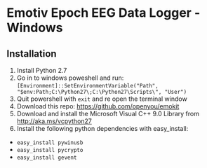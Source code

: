 # Emotiv Epoch EEG Data Logger - Windows

## Installation

1. Install Python 2.7
2. Go in to windows poweshell and run:
`[Environment]::SetEnvironmentVariable("Path", "$env:Path;C:\Python27\;C:\Python27\Scripts\", "User")`
3. Quit powershell with `exit` and re open the terminal window
4. Download this repo:
https://github.com/openyou/emokit
5. Download and install the Microsoft Visual C++ 9.0 Library from
http://aka.ms/vcpython27
6. Install the following python dependencies with easy_install:

* `easy_install pywinusb`
* `easy_install pycrypto`
* `easy_install gevent`
